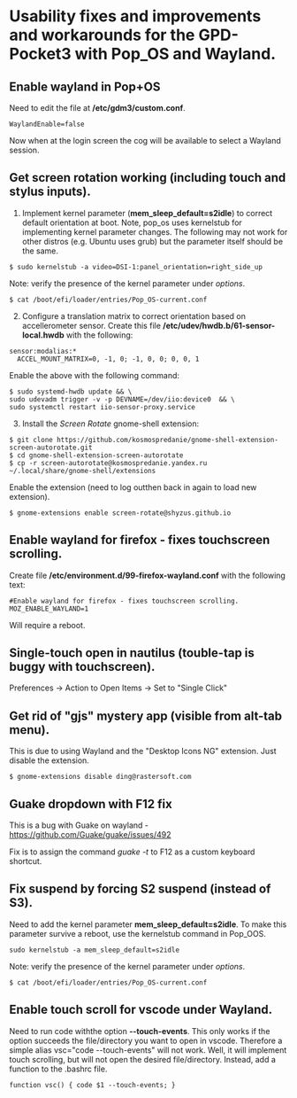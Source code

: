 # Usability fixes and improvements and workarounds for the GPD-Pocket3 with Pop_OS and Wayland.

## Enable wayland in Pop+OS
Need to edit the file at **/etc/gdm3/custom.conf**.
```shell
WaylandEnable=false
```
Now when at the login screen the cog will be available to select a Wayland session.

## Get screen rotation working (including touch and stylus inputs).
1. Implement kernel parameter (**mem_sleep_default=s2idle**) to correct default orientation at boot.
Note, pop_os uses kernelstub for implementing kernel parameter changes.  The following may not work for other distros (e.g. Ubuntu uses grub) but the parameter itself should be the same.
```shell
$ sudo kernelstub -a video=DSI-1:panel_orientation=right_side_up
```
Note: verify the presence of the kernel parameter under *options*.
```shell
$ cat /boot/efi/loader/entries/Pop_OS-current.conf
```
2. Configure a translation matrix to correct orientation based on accellerometer sensor.
Create this file **/etc/udev/hwdb.b/61-sensor-local.hwdb** with the following:
```shell
sensor:modalias:*
  ACCEL_MOUNT_MATRIX=0, -1, 0; -1, 0, 0; 0, 0, 1
```
Enable the above with the following command:
```shell
$ sudo systemd-hwdb update && \
sudo udevadm trigger -v -p DEVNAME=/dev/iio:device0  && \
sudo systemctl restart iio-sensor-proxy.service
```
3. Install the *Screen Rotate* gnome-shell extension:
```shell
$ git clone https://github.com/kosmospredanie/gnome-shell-extension-screen-autorotate.git
$ cd gnome-shell-extension-screen-autorotate
$ cp -r screen-autorotate@kosmospredanie.yandex.ru ~/.local/share/gnome-shell/extensions
```
Enable the extension (need to log outthen back in again to load new extension).
```shell
$ gnome-extensions enable screen-rotate@shyzus.github.io
```

## Enable wayland for firefox - fixes touchscreen scrolling.
Create file **/etc/environment.d/99-firefox-wayland.conf** with the following text:
```shell
#Enable wayland for firefox - fixes touchscreen scrolling.
MOZ_ENABLE_WAYLAND=1
```
Will require a reboot.

## Single-touch open in nautilus (touble-tap is buggy with touchscreen).
Preferences -> Action to Open Items -> Set to "Single Click"

## Get rid of "gjs" mystery app (visible from alt-tab menu).
This is due to using Wayland and the "Desktop Icons NG" extension.  Just disable the extension.
```shell
$ gnome-extensions disable ding@rastersoft.com
```

## Guake dropdown with F12 fix
This is a bug with Guake on wayland - https://github.com/Guake/guake/issues/492

Fix is to assign the command *guake -t* to F12 as a custom keyboard shortcut.

## Fix suspend by forcing S2 suspend (instead of S3).
Need to add the kernel parameter **mem_sleep_default=s2idle**.  To make this parameter survive a reboot, use the kernelstub command in Pop_OOS.
```shell
sudo kernelstub -a mem_sleep_default=s2idle
```
Note: verify the presence of the kernel parameter under *options*.
```shell
$ cat /boot/efi/loader/entries/Pop_OS-current.conf
```
## Enable touch scroll for vscode under Wayland.
Need to run code withthe option **--touch-events**.  This only works if the option succeeds the file/directory you want to open in vscode.  Therefore a simple alias vsc="code --touch-events" will not work.  Well, it will implement touch scrolling, but will not open the desired file/directory.  Instead, add a function to the .bashrc file.
```shell
function vsc() { code $1 --touch-events; }
```

